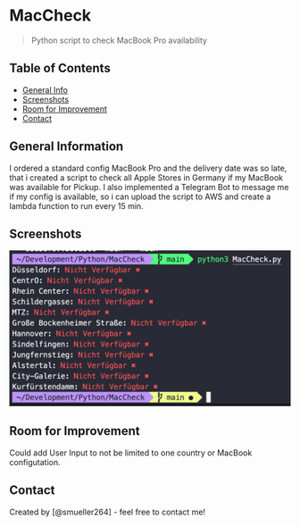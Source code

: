 # MacCheck

> Python script to check MacBook Pro availability

## Table of Contents

- [General Info](#general-information)
- [Screenshots](#screenshots)
- [Room for Improvement](#room-for-improvement)
- [Contact](#contact)

## General Information

I ordered a standard config MacBook Pro and the delivery date was so late, that i created a script to check all Apple Stores in Germany if my MacBook was available for Pickup. I also implemented a Telegram Bot to message me if my config is available, so i can upload the script to AWS and create a lambda function to run every 15 min.

## Screenshots

![Example screenshot](./terminal_screenshot.png)

## Room for Improvement

Could add User Input to not be limited to one country or MacBook configutation.

## Contact

Created by [@smueller264] - feel free to contact me!
